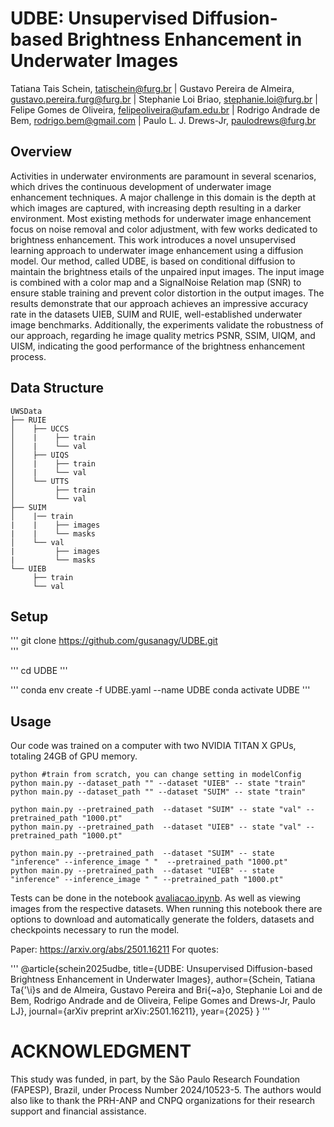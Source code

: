 # **UDBE: Unsupervised Diffusion-based Brightness Enhancement in Underwater Images**
<!--
Adicionar o link do lattes em todos 
-->
Tatiana Tais Schein, tatischein@furg.br | Gustavo Pereira de Almeira, gustavo.pereira.furg@furg.br | Stephanie Loi Briao, stephanie.loi@furg.br | Felipe Gomes de Oliveira, felipeoliveira@ufam.edu.br | Rodrigo Andrade de Bem, rodrigo.bem@gmail.com | Paulo L. J. Drews-Jr, paulodrews@furg.br


## Overview
Activities in underwater environments are paramount in several scenarios, which drives the continuous development of underwater image enhancement techniques. A major challenge in this domain is the depth at which images are captured, with increasing depth resulting in a darker environment. Most existing methods for underwater image enhancement focus on noise removal and color adjustment, with few works dedicated to brightness  enhancement. This work introduces a novel unsupervised learning approach to underwater image enhancement using a diffusion model. Our method, called UDBE, is based on conditional diffusion to maintain the brightness  etails of the unpaired input images. The input image is combined with a color map and a SignalNoise Relation map (SNR) to ensure stable training and prevent  color distortion in the output images. The results demonstrate that our approach achieves an impressive accuracy rate in the datasets UIEB, SUIM and RUIE, well-established underwater image benchmarks. Additionally, the experiments validate the robustness of our approach, regarding  he image quality metrics PSNR, SSIM, UIQM, and UISM, indicating the good performance of the brightness enhancement process.

## Data Structure

 ```
 UWSData
├── RUIE
│    ├── UCCS
│    |    ├── train
│    |    └── val
│    ├── UIQS
│    |    ├── train
│    |    └── val
│    └── UTTS
│         ├── train
│         └── val
├── SUIM
│    |── train
|    |    ├── images
|    |    └── masks
│    └── val
|         ├── images
|         └── masks
└── UIEB
      ├── train
      └── val
``` 

## Setup

'''
git clone https://github.com/gusanagy/UDBE.git   
'''

'''
cd UDBE
'''

'''
conda env create -f UDBE.yaml --name UDBE
conda activate UDBE
'''



## Usage
<!--Our diffusion code structure is based on the original implementation of DDPM. Increasing the size of the U-Net may lead to better results. About training iteration. The training with 5000 iterations has converged quite well. We recommend training for 10,000 iterations to achieve better performance, and you can select the best-performing training iterations.We test code on one RTX 3090 GPU. The training time is about 1-2 days.*/ -->
Our code was trained on a computer with two NVIDIA TITAN X GPUs, totaling 24GB of GPU memory.

```
python #train from scratch, you can change setting in modelConfig 
python main.py --dataset_path "" --dataset "UIEB" -- state "train" 
python main.py --dataset_path "" --dataset "SUIM" -- state "train" 

python main.py --pretrained_path  --dataset "SUIM" -- state "val" --pretrained_path "1000.pt"
python main.py --pretrained_path  --dataset "UIEB" -- state "val" --pretrained_path "1000.pt"

python main.py --pretrained_path  --dataset "SUIM" -- state "inference" --inference_image " "  --pretrained_path "1000.pt"
python main.py --pretrained_path  --dataset "UIEB" -- state "inference" --inference_image " " --pretrained_path "1000.pt"

```

Tests can be done in the notebook [avaliacao.ipynb](avaliacao.ipynb). As well as viewing images from the respective datasets. When running this notebook there are options to download and automatically generate the folders, datasets and checkpoints necessary to run the model.

<!--
# Mask CLE Diffusion
Mask CLE Diffusion finetunes lol checkpoint. In our experiments, lol checkpoint is better than mit-adobe-5K checkpoint.

We show some inference cases in 'data/Mask_CLE_cases'. Welcome to use your cases to test the performance.
 /*We show some inference cases in 'data/Mask_CLE_cases'. Welcome to use your cases to test the performance.

```python
python mask_generation.py   #generate masks for training
python train_mask.py --pretrained_path ckpt/lol.pt  #finetune Mask CLE Diffusion
python test_mask.py --pretrained_path ckpt/Mask_CLE.pt --input_path data/Mask_CLE_cases/opera.png --mask_path data/Mask_CLE_cases/opera_mask.png --data_name opera
```
*/ -->

Paper: https://arxiv.org/abs/2501.16211
For quotes:

'''
@article{schein2025udbe,
  title={UDBE: Unsupervised Diffusion-based Brightness Enhancement in Underwater Images},
  author={Schein, Tatiana Ta{\'\i}s and de Almeira, Gustavo Pereira and Bri{\~a}o, Stephanie Loi and de Bem, Rodrigo Andrade and de Oliveira, Felipe Gomes and Drews-Jr, Paulo LJ},
  journal={arXiv preprint arXiv:2501.16211},
  year={2025}
}
'''

# ACKNOWLEDGMENT
This study was funded, in part, by the São Paulo Research Foundation (FAPESP), Brazil, under Process Number 2024/10523-5. The authors would also like to thank the PRH-ANP and CNPQ organizations for their research support and financial assistance.
